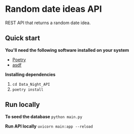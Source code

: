 # Random date ideas API

REST API that returns a random date idea.  

## Quick start

**You'll need the following software installed on your system**
- [Poetry](https://python-poetry.org/)
- [asdf](https://asdf-vm.com/)

**Installing dependencies**
1. `cd Data_Night_API`
2. `poetry install`

## Run locally

**To seed the database**
`python main.py`

**Run API locally**
`uvicorn main:app --reload`